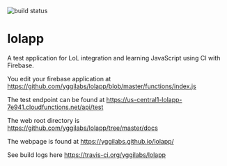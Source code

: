 ![build status](https://travis-ci.org/yggilabs/lolapp.svg?branch=master)

# lolapp
A test application for LoL integration and learning JavaScript using CI with Firebase.

You edit your firebase application at https://github.com/yggilabs/lolapp/blob/master/functions/index.js

The test endpoint can be found at https://us-central1-lolapp-7e941.cloudfunctions.net/api/test

The web root directory is https://github.com/yggilabs/lolapp/tree/master/docs

The webpage is found at https://yggilabs.github.io/lolapp/

See build logs here https://travis-ci.org/yggilabs/lolapp
